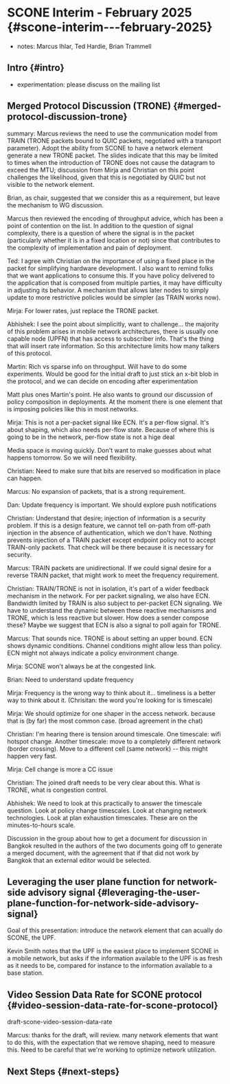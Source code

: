 # SCONE Interim - February 2025   {#scone-interim---february-2025}

*   notes: Marcus Ihlar, Ted Hardie, Brian Trammell

## Intro   {#intro}

*   experimentation: please discuss on the mailing list

## Merged Protocol Discussion (TRONE)   {#merged-protocol-discussion-trone}

summary: Marcus reviews the need to use the communication model from
TRAIN (TRONE packets bound to QUIC packets, negotiated with a transport
parameter). Adopt the ability from SCONE to have a network element
generate a new TRONE packet. The slides indicate that this may be
limited to times when the introduction of TRONE does not cause the
datagram to exceed the MTU; discussion from Mirja and Christian on this
point challenges the likelihood, given that this is negotiated by QUIC
but not visible to the network element.

Brian, as chair, suggested that we consider this as a requirement, but
leave the mechanism to WG discussion.

Marcus then reviewed the encoding of throughput advice, which has been a
point of contention on the list. In addition to the question of signal
complexity, there is a question of where the signal is in the packet
(particularly whether it is in a fixed location or not) since that
contributes to the complexity of implementation and pain of deployment.

Ted: I agree with Christian on the importance of using a fixed place in
the packet for simplifying hardware development. I also want to remind
folks that we want applications to consume this. If you have policy
delivered to the application that is composed from multiple parties, it
may have difficulty in adjusting its behavior. A mechanism that allows
later nodes to simply update to more restrictive policies would be
simpler (as TRAIN works now).

Mirja: For lower rates, just replace the TRONE packet.

Abhishek: I see the point about simplicitly, want to challenge... the
majority of this problem arises in mobile network architectures, there
is usually one capable node (UPFN) that has access to subscriber info.
That's the thing that will insert rate information. So this architecture
limits how many talkers of this protocol.

Martin: Rich vs sparse info on throughput. Will have to do some
experiments. Would be good for the initial draft to just stick an x-bit
blob in the protocol, and we can decide on encoding after
experimentation

Matt plus ones Martin's point. He also wants to ground our discussion of
policy composition in deployments. At the moment there is one element
that is imposing policies like this in most networks.

Mirja: This is not a per-packet signal like ECN. It's a per-flow signal.
It's about shaping, which also needs per-flow state. Because of where
this is going to be in the network, per-flow state is not a hige deal

Media space is moving quickly. Don't want to make guesses about what
happens tomorrow. So we will need flexibility.

Christian: Need to make sure that bits are reserved so modification in
place can happen.

Marcus: No expansion of packets, that is a strong requirement.

Dan: Update frequency is important. We should explore push notifications

Christian: Understand that desire; injection of information is a
security problem. If this is a design feature, we cannot tell on-path
from off-path injection in the absence of authentication, which we don't
have. Nothing prevents injection of a TRAIN packet except endpoint
policy not to accept TRAIN-only packets. That check will be there
because it is necessary for security.

Marcus: TRAIN packets are unidirectional. If we could signal desire for
a reverse TRAIN packet, that might work to meet the frequency
requirement.

Christian: TRAIN/TRONE is not in isolation, it's part of a wider
feedback mechanism in the network. For per packet signaling, we also
have ECN. Bandwidth limited by TRAIN is also subject to per-packet ECN
signaling. We have to understand the dynamic between these reactive
mechanisms and TRONE, which is less reactive but slower. How does a
sender compose these? Maybe we suggest that ECN is also a signal to poll
again for TRONE.

Marcus: That sounds nice. TRONE is about setting an upper bound. ECN
shows dynamic conditions. Channel conditions might allow less than
policy. ECN might not always indicate a policy environment change.

Mirja: SCONE won't always be at the congested link.

Brian: Need to understand update frequency

Mirja: Frequency is the wrong way to think about it... timeliness is a
better way to think about it. (Chrisitan: the word you're looking for is
timescale)

Mirja: We should optimize for one shaper in the access network. because
that is (by far) the most common case. (broad agreement in the chat)

Christian: I'm hearing there is tension around timescale. One timescale:
wifi hotspot change. Another timescale: move to a completely different
network (border crossing). Move to a different cell (same network) --
this might happen very fast.

Mirja: Cell change is more a CC issue

Christian: The joined draft needs to be very clear about this. What is
TRONE, what is congestion control.

Abhishek: We need to look at this practically to answer the timescale
question. Look at policy change timescales. Look at changing network
technologies. Look at plan exhaustion timescales. These are on the
minutes-to-hours scale.

Discussion in the group about how to get a document for discussion in
Bangkok resulted in the authors of the two documents going off to
generate a merged document, with the agreement that if that did not work
by Bangkok that an external editor would be selected.

## Leveraging the user plane function for network-side advisory signal   {#leveraging-the-user-plane-function-for-network-side-advisory-signal}

Goal of this presentation: introduce the network element that can
acually do SCONE, the UPF.

Kevin Smith notes that the UPF is the easiest place to implement SCONE
in a mobile network, but asks if the information available to the UPF is
as fresh as it needs to be, compared for instance to the information
available to a base station.

## Video Session Data Rate for SCONE protocol   {#video-session-data-rate-for-scone-protocol}

draft-scone-video-session-data-rate

Marcus: thanks for the draft, will review. many network elements that
want to do this, with the expectation that we remove shaping, need to
measure this. Need to be careful that we're working to optimize network
utilization.

## Next Steps   {#next-steps}

